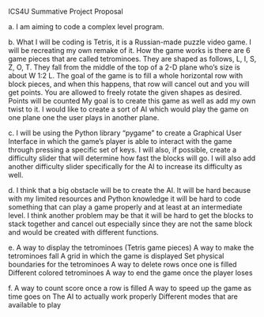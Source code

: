 ICS4U Summative Project Proposal

a.	I am aiming to code a complex level program.

b.	What I will be coding is Tetris, it is a Russian-made puzzle video game. I will be recreating my own remake of it. How the game works is there are 6 game pieces that are called tetrominoes. They are shaped as follows, L, I, S, Z, O, T. They fall from the middle of the top of a 2-D plane who’s size is about W 1:2 L. The goal of the game is to fill a whole horizontal row with block pieces, and when this happens, that row will cancel out and you will get points. You are allowed to freely rotate the given shapes as desired. Points will be counted My goal is to create this game as well as add my own twist to it. I would like to create a sort of AI which would play the game on one plane one the user plays in another plane. 

c.	I will be using the Python library “pygame” to create a Graphical User Interface in which the game’s player is able to interact with the game through pressing a specific set of keys. I will also, if possible, create a difficulty slider that will determine how fast the blocks will go. I will also add another difficulty slider specifically for the AI to increase its difficulty as well.  

d.	I think that a big obstacle will be to create the AI. It will be hard because with my limited resources and Python knowledge it will be hard to code something that can play a game properly and at least at an intermediate level. I think another problem may be that it will be hard to get the blocks to stack together and cancel out especially since they are not the same block and would be created with different functions. 

e.	A way to display the tetrominoes (Tetris game pieces)
A way to make the tetrominoes fall 
A grid in which the game is displayed
Set physical boundaries for the tetrominoes
A way to delete rows once one is filled
Different colored tetrominoes
A way to end the game once the player loses

f.	A way to count score once a row is filled
A way to speed up the game as time goes on
The AI to actually work properly 
Different modes that are available to play
